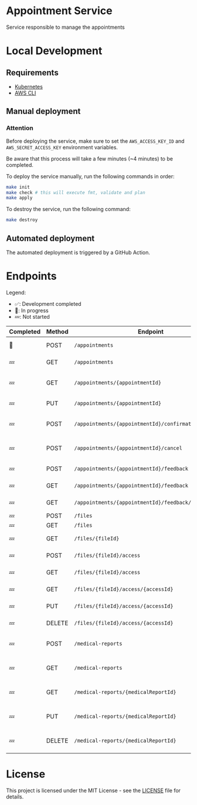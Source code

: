 # Appointment Service

Service responsible to manage the appointments

# Local Development

## Requirements

- [Kubernetes](https://kubernetes.io/)
- [AWS CLI](https://aws.amazon.com/cli/)

## Manual deployment

### Attention

Before deploying the service, make sure to set the `AWS_ACCESS_KEY_ID` and `AWS_SECRET_ACCESS_KEY` environment variables.

Be aware that this process will take a few minutes (~4 minutes) to be completed.

To deploy the service manually, run the following commands in order:

```bash
make init
make check # this will execute fmt, validate and plan
make apply
```

To destroy the service, run the following command:

```bash
make destroy
```

## Automated deployment

The automated deployment is triggered by a GitHub Action.

# Endpoints

Legend:
- ✅: Development completed
- 🚧: In progress
- 💤: Not started


| Completed | Method | Endpoint                                              | Description                       | User Role      |
| --------- | ------ | ----------------------------------------------------- | --------------------------------- | -------------- |
| 🚧         | POST   | `/appointments`                                       | Create an appointment             | Patient        |
| 💤         | GET    | `/appointments`                                       | Get all appointments              | Doctor/Patient |
| 💤         | GET    | `/appointments/{appointmentId}`                       | Get an appointment by id          | Doctor/Patient |
| 💤         | PUT    | `/appointments/{appointmentId}`                       | Update an appointment             | Patient        |
| 💤         | POST   | `/appointments/{appointmentId}/confirmation`          | Confirm or decline an appointment | Doctor         |
| 💤         | POST   | `/appointments/{appointmentId}/cancel`                | Reschedule an appointment         | Doctor/Patient |
| 💤         | POST   | `/appointments/{appointmentId}/feedback`              | Feedback an appointment           | Patient        |
| 💤         | GET    | `/appointments/{appointmentId}/feedback`              | Get feedbacks                     | Doctor/Patient |
| 💤         | GET    | `/appointments/{appointmentId}/feedback/{feedbackId}` | Get feedback by id                | Doctor/Patient |
| 💤         | POST   | `/files`                                              | Update files                      | Patient        |
| 💤         | GET    | `/files`                                              | Get all files                     | Patient        |
| 💤         | GET    | `/files/{fileId}`                                     | Get a file by id                  | Doctor/Patient |
| 💤         | POST   | `/files/{fileId}/access`                              | Create a file access              | Patient        |
| 💤         | GET    | `/files/{fileId}/access`                              | Get all file access               | Patient        |
| 💤         | GET    | `/files/{fileId}/access/{accessId}`                   | Get a file access by id           | Patient        |
| 💤         | PUT    | `/files/{fileId}/access/{accessId}`                   | Update a file access              | Patient        |
| 💤         | DELETE | `/files/{fileId}/access/{accessId}`                   | Delete a file access              | Patient        |
| 💤         | POST   | `/medical-reports`                                    | Create a medical report           | Doctor         |
| 💤         | GET    | `/medical-reports`                                    | Get all medical reports           | Doctor         |
| 💤         | GET    | `/medical-reports/{medicalReportId}`                  | Get a medical report by id        | Doctor         |
| 💤         | PUT    | `/medical-reports/{medicalReportId}`                  | Update a medical report           | Doctor         |
| 💤         | DELETE | `/medical-reports/{medicalReportId}`                  | Delete a medical report           | Doctor         |


# License

This project is licensed under the MIT License - see the [LICENSE](LICENSE) file for details.